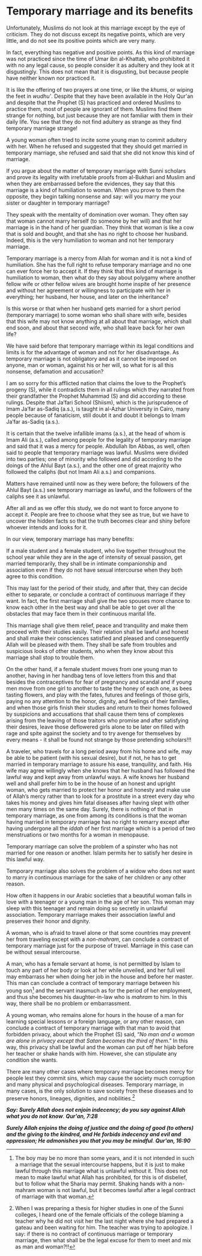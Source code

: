 Temporary marriage and its benefits
===================================

Unfortunately, Muslims do not look at this marriage except by the eye of
criticism. They do not discuss except its negative points, which are
very little, and do not see its positive points which are very many.

In fact, everything has negative and positive points. As this kind of
marriage was not practiced since the time of Umar ibn al-Khattab, who
prohibited it with no any legal cause, so people consider it as adultery
and they look at it disgustingly. This does not mean that it is
disgusting, but because people have neither known nor practiced it.

It is like the offering of two prayers at one time, or like the *khums*,
or wiping the feet in *wudhu’*. Despite that they have been available in
the Holy Qur'an and despite that the Prophet (S) has practiced and
ordered Muslims to practice them, most of people are ignorant of them.
Muslims find them strange for nothing, but just because they are not
familiar with them in their daily life. You see that they do not find
adultery as strange as they find temporary marriage strange!

A young woman often tried to incite some young man to commit adultery
with her. When he refused and suggested that they should get married in
temporary marriage, she refused and said that she did not know this kind
of marriage.

If you argue about the matter of temporary marriage with Sunni scholars
and prove its legality with irrefutable proofs from al-Bukhari and
Muslim and when they are embarrassed before the evidences, they say that
this marriage is a kind of humiliation to woman. When you prove to them
the opposite, they begin talking nonsense and say: will you marry me
your sister or daughter in temporary marriage?

They speak with the mentality of domination over woman. They often say
that woman cannot marry herself (to someone by her will) and that her
marriage is in the hand of her guardian. They think that woman is like a
cow that is sold and bought, and that she has no right to choose her
husband. Indeed, this is the very humiliation to woman and not her
temporary marriage.

Temporary marriage is a mercy from Allah for woman and it is not a kind
of humiliation. She has the full right to refuse temporary marriage and
no one can ever force her to accept it. If they think that this kind of
marriage is humiliation to woman, then what do they say about polygamy
where another fellow wife or other fellow wives are brought home inspite
of her presence and without her agreement or willingness to participate
with her in everything; her husband, her house, and later on the
inheritance?

Is this worse or that when her husband gets married for a short period
(temporary marriage) to some woman who shall share with wife, besides
that this wife may not know anything at all about that marriage, which
shall end soon, and about that second wife, who shall leave back for her
own life?

We have said before that temporary marriage within its legal conditions
and limits is for the advantage of woman and not for her disadvantage.
As temporary marriage is not obligatory and as it cannot be imposed on
anyone, man or woman, against his or her will, so what for is all this
nonsense, defamation and accusation?

I am so sorry for this afflicted nation that claims the love to the
Prophet’s progeny (S), while it contradicts them in all rulings which
they narrated from their grandfather the Prophet Muhammad (S) and did
according to these rulings. Despite that Ja’fari School (Shiism), which
is the jurisprudence of Imam Ja’far as-Sadiq (a.s.), is taught in
al-Azhar University in Cairo, many people because of fanaticism, still
doubt it and doubt it belongs to Imam Ja’far as-Sadiq (a.s.).

It is certain that the twelve infallible imams (a.s.), at the head of
whom is Imam Ali (a.s.), called among people for the legality of
temporary marriage and said that it was a mercy for people. Abdullah Ibn
Abbas, as well, often said to people that temporary marriage was lawful.
Muslims were divided into two parties; one of minority who followed and
did according to the doings of the Ahlul Bayt (a.s.), and the other one
of great majority who followed the caliphs (but not Imam Ali a.s.) and
companions.

Matters have remained until now as they were before; the followers of
the Ahlul Bayt (a.s.) see temporary marriage as lawful, and the
followers of the caliphs see it as unlawful.

After all and as we offer this study, we do not want to force anyone to
accept it. People are free to choose what they see as true, but we have
to uncover the hidden facts so that the truth becomes clear and shiny
before whoever intends and looks for it.

In our view, temporary marriage has many benefits:

If a male student and a female student, who live together throughout the
school year while they are in the age of intensity of sexual passion,
get married temporarily, they shall be in intimate companionship and
association even if they do not have sexual intercourse when they both
agree to this condition.

This may last for the period of their study, and after that, they can
decide either to separate, or conclude a contract of continuous marriage
if they want. In fact, the first marriage shall give the two spouses
more chance to know each other in the best way and shall be able to get
over all the obstacles that may face them in their continuous marital
life.

This marriage shall give them relief, peace and tranquility and make
them proceed with their studies easily. Their relation shall be lawful
and honest and shall make their consciences satisfied and pleased and
consequently Allah will be pleased with them. They shall be safe from
troubles and suspicious looks of other students, who when they know
about this marriage shall stop to trouble them.

On the other hand, if a female student moves from one young man to
another, having in her handbag tens of love letters from this and that
besides the contraceptives for fear of pregnancy and scandal and if
young men move from one girl to another to taste the honey of each one,
as bees tasting flowers, and play with the fates, futures and feelings
of those girls, paying no any attention to the honor, dignity, and
feelings of their families, and when those girls finish their studies
and return to their homes followed by suspicions and accusations that
shall cause them tens of complexes arising from the leaving of those
traitors who promise and after satisfying their desires, leave those
deflowered girls alone to be later on filled with rage and spite against
the society and to try avenge for themselves by every means - it shall
be found not strange by those pretending scholars!!!

A traveler, who travels for a long period away from his home and wife,
may be able to be patient (with his sexual desire), but if not, he has
to get married in temporary marriage to assure his ease, tranquility,
and faith. His wife may agree willingly when she knows that her husband
has followed the lawful way and kept away from unlawful ways. A wife
knows her husband well and shall prefer him to be in the house of an
honest and upright woman, who gets married to protect her honor and
honesty and make use of Allah’s mercy rather than to look for a
prostitute in a street every day who takes his money and gives him fatal
diseases after having slept with other men many times on the same day.
Surely, there is nothing of that in temporary marriage, as one from
among its conditions is that the woman having married in temporary
marriage has no right to remarry except after having undergone all the
*iddah* of her first marriage which is a period of two menstruations or
two months for a woman in menopause.

Temporary marriage can solve the problem of a spinster who has not
married for one reason or another. Islam permits her to satisfy her
desire in this lawful way.

Temporary marriage also solves the problem of a widow who does not want
to marry in continuous marriage for the sake of her children or any
other reason.

How often it happens in our Arabic societies that a beautiful woman
falls in love with a teenager or a young man in the age of her son. This
woman may sleep with this teenager and remain doing so secretly in
unlawful association. Temporary marriage makes their association lawful
and preserves their honor and dignity.

A woman, who is afraid to travel alone or that some countries may
prevent her from traveling except with a *non-mahram*, can conclude a
contract of temporary marriage just for the purpose of travel. Marriage
in this case can be without sexual intercourse.

A man, who has a female servant at home, is not permitted by Islam to
touch any part of her body or look at her while unveiled, and her full
veil may embarrass her when doing her job in the house and before her
master. This man can conclude a contract of temporary marriage between
his young son[^1] and the servant inasmuch as for the period of her
employment, and thus she becomes his daughter-in-law who is *mahram* to
him. In this way, there shall be no problem or embarrassment.

A young woman, who remains alone for hours in the house of a man for
learning special lessons or a foreign language, or any other reason, can
conclude a contract of temporary marriage with that man to avoid that
forbidden privacy, about which the Prophet (S) said, “*No man and a
woman are alone in privacy except that Satan becomes the third of
them*.” In this way, this privacy shall be lawful and the woman can put
off her hijab before her teacher or shake hands with him. However, she
can stipulate any condition she wants.

There are many other cases where temporary marriage becomes mercy for
people lest they commit sins, which may cause the society much
corruption and many physical and psychological diseases. Temporary
marriage, in many cases, is the only solution to save society from these
diseases and to preserve honors, lineages, dignities, and
nobilities.[^2]

***Say: Surely Allah does not enjoin indecency; do you say against Allah
what you do not know***. ***Qur'an, 7:28***

***Surely Allah enjoins the doing of justice and the doing of good (to
others) and the giving to the kindred, and He forbids indecency and evil
and oppression; He admonishes you that you may be mindful***. ***Qur'an,
16:90***

[^1]: The boy may be no more than some years, and it is not intended in
such a marriage that the sexual intercourse happens, but it is just to
make lawful through this marriage what is unlawful without it. This does
not mean to make lawful what Allah has prohibited, for this is of
disbelief, but to follow what the Sharia may permit. Shaking hands with
a non-mahram woman is not lawful, but it becomes lawful after a legal
contract of marriage with that woman.

[^2]: When I was preparing a thesis for higher studies in one of the
Sunni colleges, I heard one of the female officials of the college
blaming a teacher why he did not visit her the last night where she had
prepared a gateau and been waiting for him. The teacher was trying to
apologize. I say: if there is no contract of continuous marriage or
temporary marriage, then what shall be the legal excuse for them to meet
and mix as man and woman?!!


